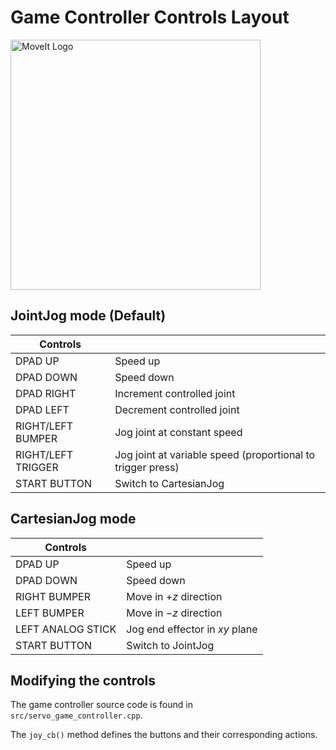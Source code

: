 # Game Controller Controls Layout

<img src="https://pngimg.com/uploads/xbox/xbox_PNG17527.png" alt="MoveIt Logo" width="400"/>

## JointJog mode (Default)

|Controls           |                                |
|-------------------|--------------------------------|
| DPAD UP            | Speed up                                                    |
| DPAD DOWN          | Speed down                                                  |
| DPAD RIGHT         | Increment controlled joint                                  |
| DPAD LEFT          | Decrement controlled joint                                  |
| RIGHT/LEFT BUMPER  | Jog joint at constant speed                                 |
| RIGHT/LEFT TRIGGER | Jog joint at variable speed (proportional to trigger press) |
| START BUTTON       | Switch to CartesianJog                                      |


## CartesianJog mode

|Controls           |                                |
|-------------------|--------------------------------|
| DPAD UP           | Speed up                       |
| DPAD DOWN         | Speed down                     |
| RIGHT BUMPER      | Move in $+z$ direction         |
| LEFT BUMPER       | Move in $-z$ direction         |
| LEFT ANALOG STICK | Jog end effector in $xy$ plane |
| START BUTTON      | Switch to JointJog             |


## Modifying the controls
The game controller source code is found in `src/servo_game_controller.cpp`.

The `joy_cb()` method defines the buttons and their corresponding actions.
